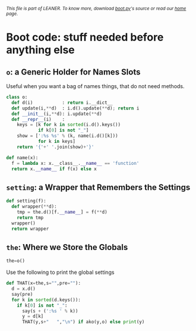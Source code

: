 
<small>_This file is part of LEANER. To know more, download [boot.py](https://github.com/ai-se/leaner/blob/master/src/boot.py)'s source or read our [home](https://github.com/ai-se/leaner) page._</small>


# Boot code: stuff needed before anything else

## `o`: a Generic Holder for Names Slots

Useful when you want a bag of names things, that 
do not need methods.

````python
class o:
  def d(i)           : return i.__dict__
  def update(i,**d)  : i.d().update(**d); return i
  def __init__(i,**d): i.update(**d)
  def __repr__(i)    :  
    keys = [k for k in sorted(i.d().keys()) 
            if k[0] is not "_"]
    show = [':%s %s' % (k, name(i.d()[k])) 
            for k in keys]
    return '{'+' '.join(show)+'}'

def name(x):
  f = lambda x: x.__class__.__name__ == 'function'
  return x.__name__ if f(x) else x
````

## `setting`: a Wrapper that Remembers the Settings

````python
def setting(f):
  def wrapper(**d):
    tmp = the.d()[f.__name__] = f(**d)
    return tmp
  wrapper()
  return wrapper
````

## `the`: Where we Store the Globals

````python
the=o()
````

Use the following to print the global settings

````python
def THAT(x=the,s="",pre=""):
  d = x.d()
  say(pre)
  for k in sorted(d.keys()):
    if k[0] is not "_":
      say(s + (':%s ' % k))
      y = d[k]
      THAT(y,s+"   ","\n") if ako(y,o) else print(y)
````
